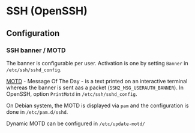 # SSH (OpenSSH)

## Configuration


### SSH banner / MOTD

The banner is configurable per user. Activation is one by setting `Banner` in
`/etc/ssh/sshd_config`.

[MOTD](https://en.wikipedia.org/wiki/Motd_(Unix)) - Message Of The Day - is a text printed on an interactive terminal whereas the banner is sent aas
a packet (`SSH2_MSG_USERAUTH_BANNER`). In OpenSSH, option `PrintMotd` in
`/etc/ssh/sshd_config`.

On Debian system, the MOTD is displayed via `pam` and the configuration is done
in `/etc/pam.d/sshd`.

Dynamic MOTD can be configured in `/etc/update-motd/`
